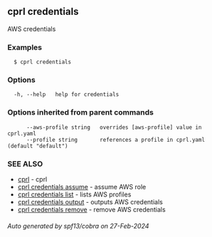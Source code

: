 ## cprl credentials

AWS credentials

### Examples

```
  $ cprl credentials
```

### Options

```
  -h, --help   help for credentials
```

### Options inherited from parent commands

```
      --aws-profile string   overrides [aws-profile] value in cprl.yaml
      --profile string       references a profile in cprl.yaml (default "default")
```

### SEE ALSO

* [cprl](cprl.md)	 - cprl
* [cprl credentials assume](cprl_credentials_assume.md)	 - assume AWS role
* [cprl credentials list](cprl_credentials_list.md)	 - lists AWS profiles
* [cprl credentials output](cprl_credentials_output.md)	 - outputs AWS credentials
* [cprl credentials remove](cprl_credentials_remove.md)	 - remove AWS credentials

###### Auto generated by spf13/cobra on 27-Feb-2024
